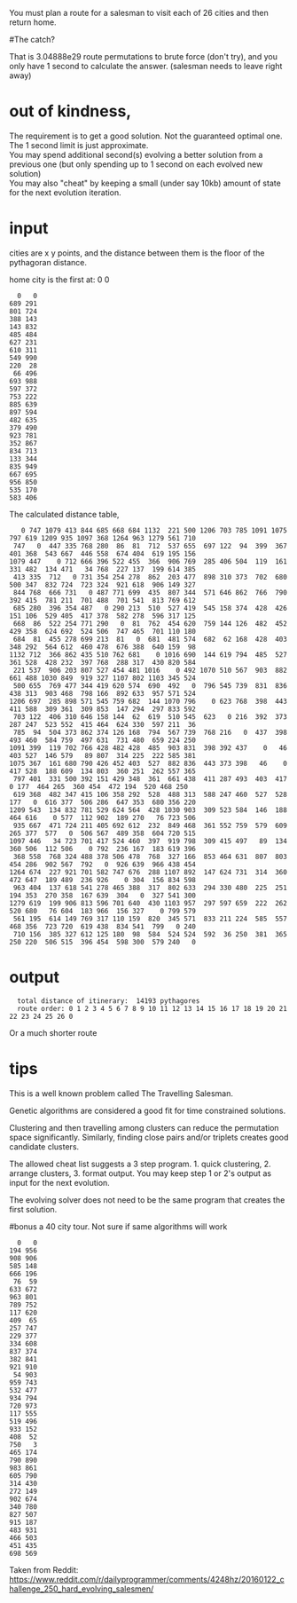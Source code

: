 You must plan a route for a salesman to visit each of 26 cities and then return home.  

#The catch?

That is 3.04888e29 route permutations to brute force (don't try), and you only have 1 second to calculate the answer.  (salesman needs to leave right away)

# out of kindness,

The requirement is to get a good solution.  Not the guaranteed optimal one.  
The 1 second limit is just approximate.  
You may spend additional second(s) evolving a better solution from a previous one (but only spending up to 1 second on each evolved new solution)  
You may also "cheat" by keeping a small (under say 10kb) amount of state for the next evolution iteration.

# input
cities are x y points, and the distance between them is the floor of the pythagoran distance.

home city is the first at: 0 0

      0   0
    689 291
    801 724
    388 143
    143 832
    485 484
    627 231
    610 311
    549 990
    220  28
     66 496
    693 988
    597 372
    753 222
    885 639
    897 594
    482 635
    379 490
    923 781
    352 867
    834 713
    133 344
    835 949
    667 695
    956 850
    535 170
    583 406

The calculated distance table,

       0 747 1079 413 844 685 668 684 1132  221 500 1206 703 785 1091 1075 797 619 1209 935 1097 368 1264 963 1279 561 710
     747   0  447 335 768 280  86  81  712  537 655  697 122  94  399  367 401 368  543 667  446 558  674 404  619 195 156
    1079 447    0 712 666 396 522 455  366  906 769  285 406 504  119  161 331 482  134 471   34 768  227 137  199 614 385
     413 335  712   0 731 354 254 278  862  203 477  898 310 373  702  680 500 347  832 724  723 324  921 618  906 149 327
     844 768  666 731   0 487 771 699  435  807 344  571 646 862  766  790 392 415  781 211  701 488  701 541  813 769 612
     685 280  396 354 487   0 290 213  510  527 419  545 158 374  428  426 151 106  529 405  417 378  582 278  596 317 125
     668  86  522 254 771 290   0  81  762  454 620  759 144 126  482  452 429 358  624 692  524 506  747 465  701 110 180
     684  81  455 278 699 213  81   0  681  481 574  682  62 168  428  403 348 292  564 612  460 478  676 388  640 159  98
    1132 712  366 862 435 510 762 681    0 1016 690  144 619 794  485  527 361 528  428 232  397 768  288 317  430 820 584
     221 537  906 203 807 527 454 481 1016    0 492 1070 510 567  903  882 661 488 1030 849  919 327 1107 802 1103 345 524
     500 655  769 477 344 419 620 574  690  492   0  796 545 739  831  836 438 313  903 468  798 166  892 633  957 571 524
    1206 697  285 898 571 545 759 682  144 1070 796    0 623 768  398  443 411 588  309 361  309 853  147 294  297 833 592
     703 122  406 310 646 158 144  62  619  510 545  623   0 216  392  373 287 247  523 552  415 464  624 330  597 211  36
     785  94  504 373 862 374 126 168  794  567 739  768 216   0  437  398 493 460  584 759  497 631  731 480  659 224 250
    1091 399  119 702 766 428 482 428  485  903 831  398 392 437    0   46 403 527  146 579   89 807  314 225  222 585 381
    1075 367  161 680 790 426 452 403  527  882 836  443 373 398   46    0 417 528  188 609  134 803  360 251  262 557 365
     797 401  331 500 392 151 429 348  361  661 438  411 287 493  403  417   0 177  464 265  360 454  472 194  520 468 250
     619 368  482 347 415 106 358 292  528  488 313  588 247 460  527  528 177   0  616 377  506 286  647 353  680 356 220
    1209 543  134 832 781 529 624 564  428 1030 903  309 523 584  146  188 464 616    0 577  112 902  189 270   76 723 506
     935 667  471 724 211 405 692 612  232  849 468  361 552 759  579  609 265 377  577   0  506 567  489 358  604 720 515
    1097 446   34 723 701 417 524 460  397  919 798  309 415 497   89  134 360 506  112 506    0 792  236 167  183 619 396
     368 558  768 324 488 378 506 478  768  327 166  853 464 631  807  803 454 286  902 567  792   0  926 639  966 438 454
    1264 674  227 921 701 582 747 676  288 1107 892  147 624 731  314  360 472 647  189 489  236 926    0 304  156 834 598
     963 404  137 618 541 278 465 388  317  802 633  294 330 480  225  251 194 353  270 358  167 639  304   0  327 541 300
    1279 619  199 906 813 596 701 640  430 1103 957  297 597 659  222  262 520 680   76 604  183 966  156 327    0 799 579
     561 195  614 149 769 317 110 159  820  345 571  833 211 224  585  557 468 356  723 720  619 438  834 541  799   0 240
     710 156  385 327 612 125 180  98  584  524 524  592  36 250  381  365 250 220  506 515  396 454  598 300  579 240   0


# output
      total distance of itinerary:  14193 pythagores
      route order: 0 1 2 3 4 5 6 7 8 9 10 11 12 13 14 15 16 17 18 19 20 21 22 23 24 25 26 0

Or a much shorter route

# tips

This is a well known problem called The Travelling Salesman.

Genetic algorithms are considered a good fit for time constrained solutions.

Clustering and then travelling among clusters can reduce the permutation space significantly.  Similarly, finding close pairs and/or triplets creates good candidate clusters.

The allowed cheat list suggests a 3 step program.  1. quick clustering, 2. arrange clusters, 3. format output.  You may keep step 1 or 2's output as input for the next evolution.

The evolving solver does not need to be the same program that creates the first solution.

#bonus
a 40 city tour.  Not sure if same algorithms will work

      0   0
    194 956
    908 906
    585 148
    666 196
     76  59
    633 672
    963 801
    789 752
    117 620
    409  65
    257 747
    229 377
    334 608
    837 374
    382 841
    921 910
     54 903
    959 743
    532 477
    934 794
    720 973
    117 555
    519 496
    933 152
    408  52
    750   3
    465 174
    790 890
    983 861
    605 790
    314 430
    272 149
    902 674
    340 780
    827 507
    915 187
    483 931
    466 503
    451 435
    698 569

Taken from Reddit: https://www.reddit.com/r/dailyprogrammer/comments/4248hz/20160122_challenge_250_hard_evolving_salesmen/